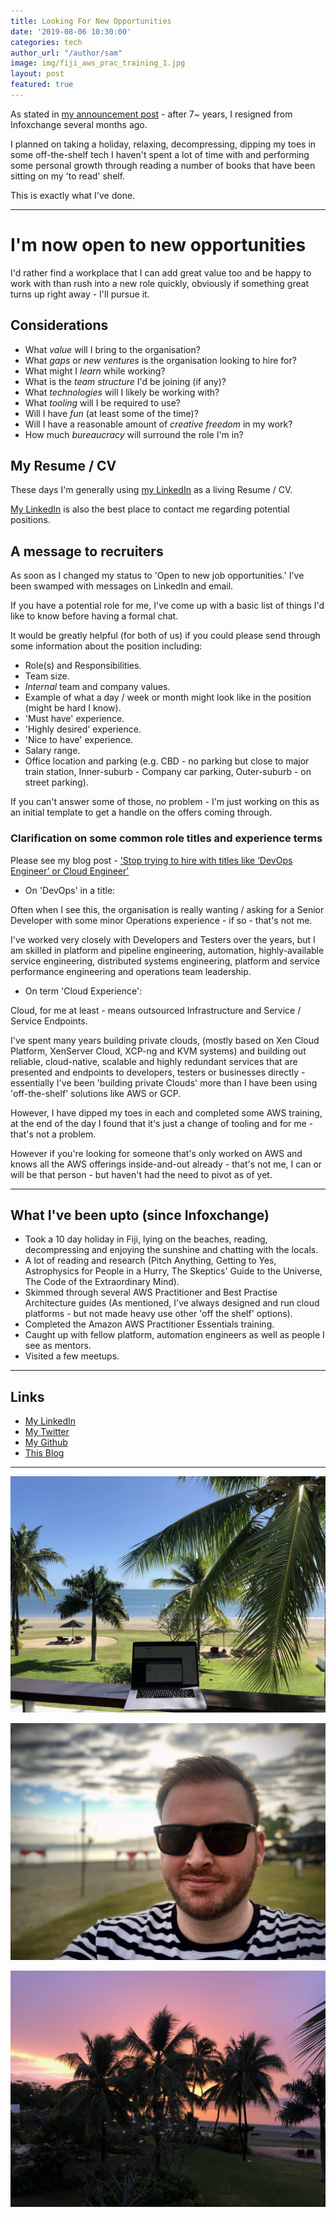 ```yaml
---
title: Looking For New Opportunities
date: '2019-08-06 10:30:00'
categories: tech
author_url: "/author/sam"
image: img/fiji_aws_prac_training_1.jpg
layout: post
featured: true
---
```


As stated in [my announcement post](https://smcleod.net/tech/2019/06/29/leaving-infoxchange.html) - after 7~ years, I resigned from Infoxchange several months ago.

I planned on taking a holiday, relaxing, decompressing, dipping my toes in some off-the-shelf tech I haven't spent a lot of time with and performing some personal growth through reading a number of books that have been sitting on my 'to read' shelf.

This is exactly what I've done.

---

# I'm now open to new opportunities

I'd rather find a workplace that I can add great value too and be happy to work with than rush into a new role quickly, obviously if something great turns up right away - I'll pursue it.

## Considerations

- What _value_ will I bring to the organisation?
- What _gaps_ or _new ventures_ is the organisation looking to hire for?
- What might I _learn_ while working?
- What is the _team structure_ I'd be joining (if any)?
- What _technologies_ will I likely be working with?
- What _tooling_ will I be required to use?
- Will I have _fun_ (at least some of the time)?
- Will I have a reasonable amount of _creative freedom_ in my work?
- How much _bureaucracy_ will surround the role I'm in?


## My Resume / CV

These days I'm generally using [my LinkedIn](https://www.linkedin.com/in/sammcj/) as a living Resume / CV.

[My LinkedIn](https://www.linkedin.com/in/sammcj/) is also the best place to contact me regarding potential positions.


## A message to recruiters

As soon as I changed my status to 'Open to new job opportunities.' I've been swamped with messages on LinkedIn and email.

If you have a potential role for me, I've come up with a basic list of things I'd like to know before having a formal chat.

It would be greatly helpful (for both of us) if you could please send through some information about the position including:

- Role(s) and Responsibilities.
- Team size.
- _Internal_ team and company values.
- Example of what a day / week or month might look like in the position (might be hard I know).
- 'Must have' experience.
- 'Highly desired' experience.
- 'Nice to have' experience.
- Salary range.
- Office location and parking (e.g. CBD - no parking but close to major train station, Inner-suburb - Company car parking, Outer-suburb - on street parking).

If you can't answer some of those, no problem - I'm just working on this as an initial template to get a handle on the offers coming through.

### Clarification on some common role titles and experience terms

Please see my blog post - ['Stop trying to hire with titles like ‘DevOps Engineer’ or Cloud Engineer'](https://smcleod.net/tech/2019/08/08/camels-and-unicorns.html)

- On 'DevOps' in a title:

Often when I see this, the organisation is really wanting / asking for a Senior Developer with some minor Operations experience - if so - that's not me.

I've worked very closely with Developers and Testers over the years, but I am skilled in platform and pipeline engineering, automation, highly-available
service engineering, distributed systems engineering, platform and service performance engineering and operations team leadership.

- On term 'Cloud Experience':

Cloud, for me at least - means outsourced Infrastructure and Service / Service Endpoints.

I've spent many years building private clouds, (mostly based on Xen Cloud Platform, XenServer Cloud, XCP-ng and KVM systems)
and building out reliable, cloud-native, scalable and highly redundant services that are presented and endpoints to developers, testers or businesses directly -
essentially I've been 'building private Clouds' more than I have been using 'off-the-shelf' solutions like AWS or GCP.

However, I have dipped my toes in each and completed some AWS training, at the end of the day I found that it's just a change of tooling and for me -
that's not a problem.

However if you're looking for someone that's only worked on AWS and knows all the AWS offerings inside-and-out already -
that's not me, I can or will be that person - but haven't had the need to pivot as of yet.

---


## What I've been upto (since Infoxchange)

- Took a 10 day holiday in Fiji, lying on the beaches, reading, decompressing and enjoying the sunshine and chatting with the locals.
- A lot of reading and research (Pitch Anything, Getting to Yes, Astrophysics for People in a Hurry, The Skeptics' Guide to the Universe, The Code of the Extraordinary Mind).
- Skimmed through several AWS Practitioner and Best Practise Architecture guides (As mentioned, I've always designed and run cloud platforms - but not made heavy use other 'off the shelf' options).
- Completed the Amazon AWS Practitioner Essentials training.
- Caught up with fellow platform, automation engineers as well as people I see as mentors.
- Visited a few meetups.


---


<a id="xcp-ng-links"></a>
## Links

- [My LinkedIn](https://www.linkedin.com/in/sammcj/)
- [My Twitter](https://twitter.com/s_mcleod)
- [My Github](https://github.com/sammcj)
- [This Blog](https://smcleod.net)


---

![](https://github.com/sammcj/smcleod_files/blob/master/images/fiji_2019/fiji_aws_prac_training_1.jpg?raw=true)

![](https://github.com/sammcj/smcleod_files/blob/master/images/fiji_2019/fiji_selfie_1.jpg?raw=true)

![](https://github.com/sammcj/smcleod_files/blob/master/images/fiji_2019/fiji_sunset_1.jpg?raw=true)